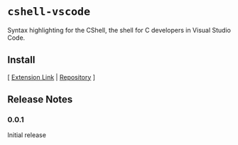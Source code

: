 # `cshell-vscode`

Syntax highlighting for the CShell, the shell for C developers in Visual Studio Code.

## Install

[ [Extension Link](https://marketplace.visualstudio.com/items?itemName=yash-singh.cshell-vscode) | [Repository](https://github.com/Yash-Singh1/cshell-vscode) ]

## Release Notes

### 0.0.1

Initial release
